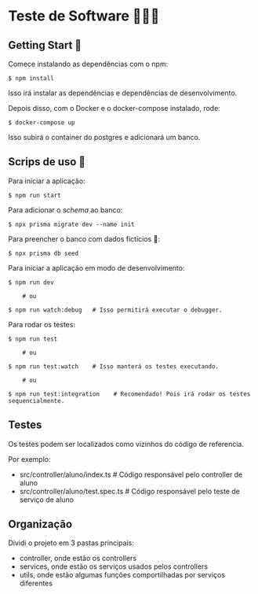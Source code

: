 # Teste de Software 👨‍🔬🧪

## Getting Start 🚀

Comece instalando as dependências com o npm:

```shell
$ npm install
```

Isso irá instalar as dependências e dependências de desenvolvimento.

Depois disso, com o Docker e o docker-compose instalado, rode:

```shell
$ docker-compose up
```

Isso subirá o container do postgres e adicionará um banco.

## Scrips de uso 🤖

Para iniciar a aplicação:

```shell
$ npm run start
```

Para adicionar o _schema_ ao banco:

```shell
$ npx prisma migrate dev --name init
```

Para preencher o banco com dados ficticios 🚧:

```shell
$ npx prisma db seed
```

Para iniciar a aplicação em modo de desenvolvimento:

```shell
$ npm run dev

    # ou

$ npm run watch:debug   # Isso permitirá executar o debugger.
```

Para rodar os testes:

```shell
$ npm run test

    # ou

$ npm run test:watch    # Isso manterá os testes executando.

    # ou

$ npm run test:integration    # Recomendado! Pois irá rodar os testes sequencialmente.
```

## Testes

Os testes podem ser localizados como vizinhos do código de referencia.

Por exemplo:

- src/controller/aluno/index.ts # Código responsável pelo controller de aluno
- src/controller/aluno/test.spec.ts # Código responsável pelo teste de serviço de aluno

## Organização

Dividi o projeto em 3 pastas principais:

- controller, onde estão os controllers
- services, onde estão os serviços usados pelos controllers
- utils, onde estão algumas funções comportilhadas por serviços diferentes
